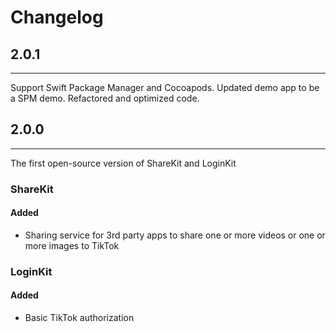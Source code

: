 # Changelog

## 2.0.1
---
Support Swift Package Manager and Cocoapods. Updated demo app to be a SPM demo. Refactored and optimized code.

## 2.0.0
---
The first open-source version of ShareKit and LoginKit
 
### ShareKit
#### Added 
* Sharing service for 3rd party apps to share one or more videos or one or more images to TikTok    

### LoginKit
#### Added
* Basic TikTok authorization 



